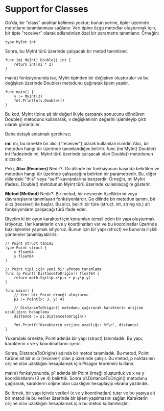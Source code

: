# Support for Classes

Go'da, bir "class" anahtar kelimesi yoktur; bunun yerine, tipler üzerinde metotların tanımlanması sağlanır. Veri tipine özgü metodlar oluşturmak için, bir tipte "receiver" olarak adlandırılan özel bir parametre tanımlanır. Örneğin:

```
type MyInt int
```

Sonra, bu MyInt türü üzerinde çalışacak bir metod tanımlanır.

```
func (mi MyInt) Double() int {
    return int(mi * 2)
}
```

main() fonksiyonunda ise, MyInt tipinden bir değişken oluşturulur ve bu değişken üzerinde Double() metodunu çağırarak işlem yapılır.

```
func main() {
    v := MyInt(3)
    fmt.Println(v.Double())
}
```

Bu kod, MyInt tipine ait bir değeri ikiyle çarparak sonucunu döndüren Double() metodunu kullanarak, v değişkeninin değerini işlemleyip çıktı olarak görüntüler.

Daha detaylı anlatmak gerekirse; 

**mi:** mi, bu örnekte bir alıcı ("receiver") olarak kullanılan isimdir. Alıcı, bir metodun hangi tür üzerinde tanımlandığını belirtir. func (mi MyInt) Double() int ifadesinde mi, MyInt türü üzerinde çalışacak olan Double() metodunun alıcısıdır. 

Peki, **Alıcı (Receiver)** Nedir?: Go dilinde bir fonksiyonun başında belirtilen ve metodun hangi tür üzerinde çalışacağını belirten bir parametredir. Bu, diğer dillerdeki "this" veya "self" kavramlarına benzerdir. Örneğin, mi MyInt ifadesi, Double() metodunun MyInt türü üzerinde kullanılacağını gösterir.

**Metod (Method)** Nedir?: Bir metod, bir nesnenin özelliklerini veya davranışlarını tanımlayan fonksiyonlardır. Go dilinde bir metodun tanımı, bir alıcı (receiver) ile başlar. Bu alıcı, belirli bir türe (struct, int, string vb.) ait fonksiyonların çalışacağı türü ifade eder.


Diyelim ki bir oyun karakteri için konumları temsil eden bir yapı oluşturmak istiyoruz. Her karakterin x ve y koordinatları var ve bu koordinatlar üzerinde bazı işlemler yapmak istiyoruz. Bunun için bir yapı (struct) ve bununla ilişkili yöntemler tanımlayabiliriz.

```
// Point struct tanımı
type Point struct {
	x float64
	y float64
}

// Point tipi için yeni bir yöntem tanımlama
func (p Point) DistanceToOrigin() float64 {
	return math.Sqrt(p.x*p.x + p.y*p.y)
}

func main() {
	// Yeni bir Point örneği oluşturma
	p1 := Point{x: 3, y: 4}

	// DistanceToOrigin() metodunu çağırarak karakterin orijine uzaklığını hesaplama
	distance := p1.DistanceToOrigin()

	fmt.Printf("Karakterin orijine uzaklığı: %f\n", distance)
}
```

Yukarıdaki örnekte, Point adında bir yapı (struct) tanımladık. Bu yapı, karakterin x ve y koordinatlarını içerir.

Sonra, DistanceToOrigin() adında bir metod tanımladık. Bu metod, Point türüne ait bir alıcı (receiver) olan p üzerinde çalışır. Bu metod, p noktasının orijine olan uzaklığını hesaplamak için Pisagor teoremini kullanır.

main() fonksiyonunda, p1 adında bir Point örneği oluşturduk ve x ve y koordinatlarını (3 ve 4) belirttik. Sonra p1.DistanceToOrigin() metodunu çağırarak, karakterin orijine olan uzaklığını hesaplayıp ekrana yazdırdık.

Bu örnek, bir yapı içinde verileri (x ve y koordinatları) tutar ve bu yapıya ait bir metod ile bu veriler üzerinde bir işlem yapılmasını sağlar. Karakterin orijine olan uzaklığını hesaplamak için bu metod kullanılmıştır.